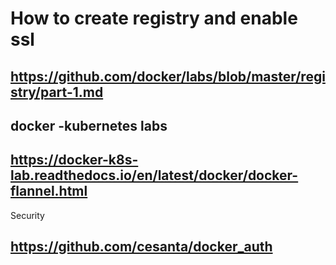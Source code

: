 
# How to create registry and enable ssl 
## https://github.com/docker/labs/blob/master/registry/part-1.md
## docker -kubernetes labs
## https://docker-k8s-lab.readthedocs.io/en/latest/docker/docker-flannel.html
Security 
## https://github.com/cesanta/docker_auth
